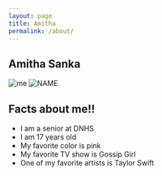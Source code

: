```yaml
---
layout: page
title: Amitha
permalink: /about/
---
```


## Amitha Sanka

![me](https://cdn.discordapp.com/attachments/702253958688800840/1040120743679242290/image.png)
![NAME](https://cdn.discordapp.com/attachments/702253958688800840/1040145688819933265/Screen_Shot_2022-11-09_at_10.06.28_PM.png)

## Facts about me!! 

- I am a senior at DNHS 
- I am 17 years old 
- My favorite color is pink
- My favorite TV show is Gossip Girl 
- One of my favorite artists is Taylor Swift 

